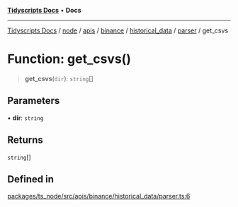 [**Tidyscripts Docs**](../../../../../../../../../../../README.md) • **Docs**

***

[Tidyscripts Docs](../../../../../../../../../../../globals.md) / [node](../../../../../../../../../README.md) / [apis](../../../../../../../README.md) / [binance](../../../../../README.md) / [historical\_data](../../../README.md) / [parser](../README.md) / get\_csvs

# Function: get\_csvs()

> **get\_csvs**(`dir`): `string`[]

## Parameters

• **dir**: `string`

## Returns

`string`[]

## Defined in

[packages/ts\_node/src/apis/binance/historical\_data/parser.ts:6](https://github.com/sheunaluko/tidyscripts/blob/master/packages/ts_node/src/apis/binance/historical_data/parser.ts#L6)

